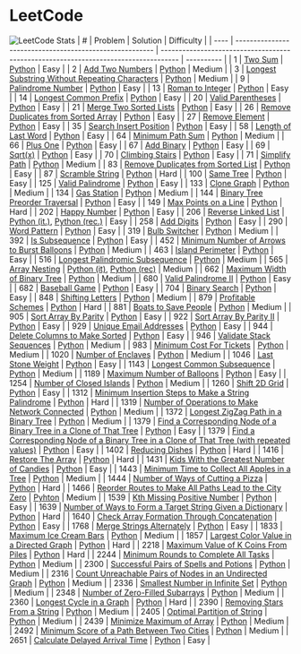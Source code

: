 # LeetCode
![LeetCode Stats](https://leetcard.jacoblin.cool/rcchcz?theme=dark&font=Fira%20Mono)
| #    | Problem                                                 | Solution                                                                            | Difficulty |
| ---- | ------------------------------------------------------- | ----------------------------------------------------------------------------------- | ---------- |
| 1 | [Two Sum](https://leetcode.com/problems/two-sum/) | [Python](https://github.com/rcchcz/competitive-programming/blob/main/python/two_sum.py) | Easy |
| 2 | [Add Two Numbers](https://leetcode.com/problems/add-two-numbers/) | [Python](https://github.com/rcchcz/competitive-programming/blob/main/python/add_two_numbers.py) | Medium |
| 3 | [Longest Substring Without Repeating Characters](https://leetcode.com/problems/longest-substring-without-repeating-characters/) | [Python](https://github.com/rcchcz/competitive-programming/blob/main/python/longest_substring_without_repeating_characters.py) | Medium |
| 9 | [Palindrome Number](https://leetcode.com/problems/palindrome-number/) | [Python](https://github.com/rcchcz/competitive-programming/blob/main/python/palindrome_number.py) | Easy |
| 13 | [Roman to Integer](https://leetcode.com/problems/roman-to-integer/) | [Python](https://github.com/rcchcz/competitive-programming/blob/main/python/roman_to_integer.py) | Easy |
| 14 | [Longest Common Prefix](https://leetcode.com/problems/longest-common-prefix/) | [Python](https://github.com/rcchcz/competitive-programming/blob/main/python/longest_common_prefix.py) | Easy |
| 20 | [Valid Parentheses](https://leetcode.com/problems/valid-parentheses/) | [Python](https://github.com/rcchcz/competitive-programming/blob/main/python/valid_parentheses.py) | Easy |
| 21 | [Merge Two Sorted Lists](https://leetcode.com/problems/merge-two-sorted-lists/) | [Python](https://github.com/rcchcz/competitive-programming/blob/main/python/merge_two_sorted_lists.py) | Easy |
| 26 | [Remove Duplicates from Sorted Array](https://leetcode.com/problems/remove-duplicates-from-sorted-array/) | [Python](https://github.com/rcchcz/competitive-programming/blob/main/python/remove_duplicates_from_sorted_array.py) | Easy |
| 27 | [Remove Element](https://leetcode.com/problems/remove-element/) | [Python](https://github.com/rcchcz/competitive-programming/blob/main/python/remove_element.py) | Easy |
| 35 | [Search Insert Position](https://leetcode.com/problems/search-insert-position/) | [Python](https://github.com/rcchcz/competitive-programming/blob/main/python/search_insert_position.py) | Easy |
| 58 | [Length of Last Word](https://leetcode.com/problems/length-of-last-word/) | [Python](https://github.com/rcchcz/competitive-programming/blob/main/python/length_of_last_word.py) | Easy |
| 64 | [Minimum Path Sum](https://leetcode.com/problems/minimum-path-sum/) | [Python](https://github.com/rcchcz/competitive-programming/blob/main/python/minimum_path_sum.py) | Medium |
| 66 | [Plus One](https://leetcode.com/problems/plus-one/) | [Python](https://github.com/rcchcz/competitive-programming/blob/main/python/plus_one.py) | Easy |
| 67 | [Add Binary](https://leetcode.com/problems/add-binary/) | [Python](https://github.com/rcchcz/competitive-programming/blob/main/python/add_binary.py) | Easy       |
| 69 | [Sqrt(x)](https://leetcode.com/problems/sqrtx/) | [Python](https://github.com/rcchcz/competitive-programming/blob/main/python/sqrtx.py) | Easy |
| 70 | [Climbing Stairs](https://leetcode.com/problems/climbing-stairs/) | [Python](https://github.com/rcchcz/competitive-programming/blob/main/python/climbing_stairs.py) | Easy |
| 71 | [Simplify Path](https://leetcode.com/problems/simplify-path/) | [Python](https://github.com/rcchcz/competitive-programming/blob/main/python/simplify_path.py) | Medium |
| 83 | [Remove Duplicates from Sorted List](https://leetcode.com/problems/remove-duplicates-from-sorted-list/) | [Python](https://github.com/rcchcz/competitive-programming/blob/main/python/remove_duplicates_from_sorted_list.py) | Easy |
| 87   | [Scramble String](https://leetcode.com/problems/scramble-string/) | [Python](https://github.com/rcchcz/competitive-programming/blob/main/python/scramble_string.py) | Hard |
| 100 | [Same Tree](https://leetcode.com/problems/same-tree/) | [Python](https://github.com/rcchcz/competitive-programming/blob/main/python/same_tree.py) | Easy |
| 125 | [Valid Palindrome](https://leetcode.com/problems/valid-palindrome/) | [Python](https://github.com/rcchcz/competitive-programming/blob/main/python/valid_palindrome.py) | Easy |
| 133 | [Clone Graph](https://leetcode.com/problems/clone-graph/) | [Python](https://github.com/rcchcz/competitive-programming/blob/main/python/clone_graph.py) | Medium |
| 134 | [Gas Station](https://leetcode.com/problems/gas-station/) | [Python](https://github.com/rcchcz/competitive-programming/blob/main/python/gas_station.py) | Medium |
| 144 | [Binary Tree Preorder Traversal](https://leetcode.com/problems/binary-tree-preorder-traversal/) | [Python](https://github.com/rcchcz/competitive-programming/blob/main/python/binary_tree_preorder_traversal.py) | Easy |
| 149 | [Max Points on a Line](https://leetcode.com/problems/max-points-on-a-line/) | [Python](https://github.com/rcchcz/competitive-programming/blob/main/python/max_points_on_a_line.py) | Hard |
| 202 | [Happy Number](https://leetcode.com/problems/happy-number/) | [Python](https://github.com/rcchcz/competitive-programming/blob/main/python/happy_number.py) | Easy |
| 206 | [Reverse Linked List](https://leetcode.com/problems/reverse-linked-list/) | [Python (it.)](https://github.com/rcchcz/competitive-programming/blob/main/python/reverse_linked_list_it.py), [Python (rec.)](https://github.com/rcchcz/competitive-programming/blob/main/python/reverse_linked_list_rec.py) | Easy |
| 258 | [Add Digits](https://leetcode.com/problems/add-digits/) | [Python](https://github.com/rcchcz/competitive-programming/blob/main/python/add_digits.py) | Easy       |
| 290 | [Word Pattern](https://leetcode.com/problems/word-pattern/) |  [Python](https://github.com/rcchcz/competitive-programming/blob/main/python/word_pattern.py) | Easy |
| 319 | [Bulb Switcher](https://leetcode.com/problems/bulb-switcher/) | [Python](https://github.com/rcchcz/competitive-programming/blob/main/python/bulb_switcher.py) | Medium |
| 392 | [Is Subsequence](https://leetcode.com/problems/is-subsequence/) | [Python](https://github.com/rcchcz/competitive-programming/blob/main/python/is_subsequence.py) | Easy |
| 452 | [Minimum Number of Arrows to Burst Balloons](https://github.com/rcchcz/competitive-programming/blob/main/python/minimum_number_of_arrows_to_burst_balloons.py) | [Python](https://github.com/rcchcz/competitive-programming/blob/main/python/minimum_number_of_arrows_to_burst_balloons.py) | Medium |
| 463 | [Island Perimeter](https://leetcode.com/problems/island-perimeter/) | [Python](https://github.com/rcchcz/competitive-programming/blob/main/python/island_perimeter.py) | Easy |
| 516 | [Longest Palindromic Subsequence](https://leetcode.com/problems/longest-palindromic-subsequence/) | [Python](https://github.com/rcchcz/competitive-programming/blob/main/python/longest_palindromic_subsequence.py) | Medium |
| 565 | [Array Nesting](https://leetcode.com/problems/array-nesting/) | [Python (it)](https://github.com/rcchcz/competitive-programming/blob/main/python/array_nesting_it.py), [Python (rec)](https://github.com/rcchcz/competitive-programming/blob/main/python/array_nesting_rec.py) | Medium |
| 662 | [Maximum Width of Binary Tree](https://leetcode.com/problems/maximum-width-of-binary-tree/) | [Python](https://github.com/rcchcz/competitive-programming/blob/main/python/maximum_width_of_binary_tree.py) | Medium |
| 680 | [Valid Palindrome II](https://leetcode.com/problems/valid-palindrome-ii/) | [Python](https://github.com/rcchcz/competitive-programming/blob/main/python/valid_palindrome_ii.py) | Easy |
| 682 | [Baseball Game](https://leetcode.com/problems/baseball-game/) | [Python](https://github.com/rcchcz/competitive-programming/blob/main/python/baseball_game.py) | Easy |
| 704 | [Binary Search](https://leetcode.com/problems/binary-search/) | [Python](https://github.com/rcchcz/competitive-programming/blob/main/python/binary_search.py) | Easy |
| 848 | [Shifting Letters](https://leetcode.com/problems/shifting-letters/) | [Python](https://github.com/rcchcz/competitive-programming/blob/main/python/shifting_letters.py) | Medium |
| 879 | [Profitable Schemes](https://leetcode.com/problems/profitable-schemes/) | [Python](https://github.com/rcchcz/competitive-programming/blob/main/python/profitable_schemes.py) | Hard |
| 881 | [Boats to Save People](https://leetcode.com/problems/boats-to-save-people/) | [Python](https://github.com/rcchcz/competitive-programming/blob/main/python/boats_to_save_people.py) | Medium |
| 905 | [Sort Array By Parity](https://leetcode.com/problems/sort-array-by-parity/) | [Python](https://github.com/rcchcz/competitive-programming/blob/main/python/sort_array_by_parity.py) | Easy |
| 922 | [Sort Array By Parity II](https://leetcode.com/problems/sort-array-by-parity-ii/) | [Python](https://github.com/rcchcz/competitive-programming/blob/main/python/sort_array_by_parity_ii.py) | Easy |
| 929 | [Unique Email Addresses](https://leetcode.com/problems/unique-email-addresses/) | [Python](https://github.com/rcchcz/competitive-programming/blob/main/python/unique_email_addresses.py) | Easy |
| 944 | [Delete Columns to Make Sorted](https://leetcode.com/problems/delete-columns-to-make-sorted/) | [Python](https://github.com/rcchcz/competitive-programming/blob/main/python/delete_columns_to_make_sorted.py) | Easy |
| 946 | [Validate Stack Sequences](https://leetcode.com/problems/validate-stack-sequences/) | [Python](https://github.com/rcchcz/competitive-programming/blob/main/python/validate_stack_sequences.py) | Medium |
| 983 | [Minimum Cost For Tickets](https://leetcode.com/problems/minimum-cost-for-tickets/) | [Python](https://github.com/rcchcz/competitive-programming/blob/main/python/minimum_cost_for_tickets.py) | Medium |
| 1020 | [Number of Enclaves](https://leetcode.com/problems/number-of-enclaves/) | [Python](https://github.com/rcchcz/competitive-programming/blob/main/python/number_of_enclaves.py) | Medium |
| 1046 | [Last Stone Weight](https://leetcode.com/problems/last-stone-weight/) | [Python](https://github.com/rcchcz/competitive-programming/blob/main/python/last_stone_weight.py) | Easy |
| 1143 | [Longest Common Subsequence](https://leetcode.com/problems/longest-common-subsequence/) | [Python](https://github.com/rcchcz/competitive-programming/blob/main/python/longest_common_subsequence.py) | Medium |
| 1189 | [Maximum Number of Balloons](https://leetcode.com/problems/maximum-number-of-balloons/) | [Python](https://github.com/rcchcz/competitive-programming/blob/main/python/maximum_number_of_balloons.py) | Easy |
| 1254 | [Number of Closed Islands](https://leetcode.com/problems/number-of-closed-islands/) | [Python](https://github.com/rcchcz/competitive-programming/blob/main/python/number_of_closed_islands.py) | Medium |
| 1260 | [Shift 2D Grid](https://leetcode.com/problems/shift-2d-grid/) | [Python](https://github.com/rcchcz/competitive-programming/blob/main/python/shift_2d_grid.py) | Easy |
| 1312 | [Minimum Insertion Steps to Make a String Palindrome](https://leetcode.com/problems/minimum-insertion-steps-to-make-a-string-palindrome/) | [Python](https://github.com/rcchcz/competitive-programming/blob/main/python/minimum_insertion_steps_to_make_a_string_palindrome.py) | Hard |
| 1319 | [Number of Operations to Make Network Connected](https://leetcode.com/problems/number-of-operations-to-make-network-connected/description/) | [Python](https://github.com/rcchcz/competitive-programming/blob/main/python/number_of_operations_to_make_network_connected.py) | Medium |
| 1372 | [Longest ZigZag Path in a Binary Tree](https://leetcode.com/problems/longest-zigzag-path-in-a-binary-tree/) | [Python](https://github.com/rcchcz/competitive-programming/blob/main/python/longest_zigzag_path_in_a_binary_tree.py) | Medium |
| 1379 | [Find a Corresponding Node of a Binary Tree in a Clone of That Tree](https://leetcode.com/problems/find-a-corresponding-node-of-a-binary-tree-in-a-clone-of-that-tree/) | [Python](https://github.com/rcchcz/competitive-programming/blob/main/python/find_a_corresponding_node_of_a_binary_tree_in_a_clone_of_that_tree.py) | Easy |
| 1379 | [Find a Corresponding Node of a Binary Tree in a Clone of That Tree (with repeated values)](https://leetcode.com/problems/find-a-corresponding-node-of-a-binary-tree-in-a-clone-of-that-tree/) | [Python](https://github.com/rcchcz/competitive-programming/blob/main/python/find_a_corresponding_node_of_a_binary_tree_in_a_clone_of_that_tree_with_rep.py) | Easy |
| 1402 | [Reducing Dishes](https://leetcode.com/problems/reducing-dishes/) |  [Python](https://github.com/rcchcz/competitive-programming/blob/main/python/reducing_dishes.py) | Hard |
| 1416 | [Restore The Array](https://leetcode.com/problems/restore-the-array/) | [Python](https://github.com/rcchcz/competitive-programming/blob/main/python/restore_the_array.py) | Hard |
| 1431 | [Kids With the Greatest Number of Candies](https://leetcode.com/problems/kids-with-the-greatest-number-of-candies/) | [Python](https://github.com/rcchcz/competitive-programming/blob/main/python/kids_with_the_greatest_number_of_candies.py) | Easy |
| 1443 | [Minimum Time to Collect All Apples in a Tree](https://leetcode.com/problems/minimum-time-to-collect-all-apples-in-a-tree/) | [Python](https://github.com/rcchcz/competitive-programming/blob/main/python/minimum_time_to_collect_all_apples_in_a_tree.py) | Medium |
| 1444 | [Number of Ways of Cutting a Pizza](https://leetcode.com/problems/number-of-ways-of-cutting-a-pizza/) | [Python](https://github.com/rcchcz/competitive-programming/blob/main/python/number_of_ways_of_cutting_a_pizza.py) | Hard |
| 1466 | [Reorder Routes to Make All Paths Lead to the City Zero](https://leetcode.com/problems/reorder-routes-to-make-all-paths-lead-to-the-city-zero/) | [Pyhton](https://github.com/rcchcz/competitive-programming/blob/main/python/reorder_routes_to_make_all_paths_lead_to_the_city_zero.py) | Medium |
| 1539 | [Kth Missing Positive Number](https://leetcode.com/problems/kth-missing-positive-number/) | [Python](https://github.com/rcchcz/competitive-programming/blob/main/python/kth_missing_positive_number.py) | Easy |
| 1639 | [Number of Ways to Form a Target String Given a Dictionary](https://leetcode.com/problems/number-of-ways-to-form-a-target-string-given-a-dictionary/) | [Python](https://github.com/rcchcz/competitive-programming/blob/main/python/number_of_ways_to_form_a_target_string_given_a_dictionary.py) | Hard |
| 1640 | [Check Array Formation Through Concatenation](https://leetcode.com/problems/check-array-formation-through-concatenation/) | [Python](https://github.com/rcchcz/competitive-programming/blob/main/python/check_array_formation_through_concatenation.py) | Easy |
| 1768 | [Merge Strings Alternately](https://leetcode.com/problems/merge-strings-alternately/) | [Python](https://github.com/rcchcz/competitive-programming/blob/main/python/merge_strings_alternately.py) | Easy |
| 1833 | [Maximum Ice Cream Bars](https://leetcode.com/problems/maximum-ice-cream-bars/) | [Python](https://github.com/rcchcz/competitive-programming/blob/main/python/maximum_ice_cream_bars.py) | Medium |
| 1857 | [Largest Color Value in a Directed Graph](https://leetcode.com/problems/largest-color-value-in-a-directed-graph/) | [Python](https://github.com/rcchcz/competitive-programming/blob/main/python/largest_color_value_in_a_directed_graph.py) | Hard |
| 2218 | [Maximum Value of K Coins From Piles](https://leetcode.com/problems/maximum-value-of-k-coins-from-piles/) | [Python](https://github.com/rcchcz/competitive-programming/blob/main/python/maximum_value_of_k_coins_from_piles.py) | Hard |
| 2244 | [Minimum Rounds to Complete All Tasks](https://leetcode.com/problems/minimum-rounds-to-complete-all-tasks/) | [Python](https://github.com/rcchcz/competitive-programming/blob/main/python/minimum_rounds_to_complete_all_tasks.py) | Medium |
| 2300 | [Successful Pairs of Spells and Potions](https://leetcode.com/problems/successful-pairs-of-spells-and-potions/) | [Python](https://github.com/rcchcz/competitive-programming/blob/main/python/successful_pairs_of_spells_and_potions.py) | Medium |
| 2316 | [Count Unreachable Pairs of Nodes in an Undirected Graph](https://leetcode.com/problems/count-unreachable-pairs-of-nodes-in-an-undirected-graph/) | [Python](https://github.com/rcchcz/competitive-programming/blob/main/python/count_unreachable_pairs_of_nodes_in_an_undirected_graph.py) | Medium |
| 2336 | [Smallest Number in Infinite Set](https://leetcode.com/problems/smallest-number-in-infinite-set/) | [Python](https://github.com/rcchcz/competitive-programming/blob/main/python/smallest_number_in_infinite_set.py) | Medium |
| 2348 | [Number of Zero-Filled Subarrays](https://leetcode.com/problems/number-of-zero-filled-subarrays/) | [Python](https://github.com/rcchcz/competitive-programming/blob/main/python/number_of_zero_filled_subarrays.py) | Medium |
| 2360 | [Longest Cycle in a Graph](https://leetcode.com/problems/longest-cycle-in-a-graph/description/) | [Python](https://github.com/rcchcz/competitive-programming/blob/main/python/longest_cycle_in_a_graph.py) | Hard |
| 2390 | [Removing Stars From a String](https://leetcode.com/problems/removing-stars-from-a-string/) | [Python](https://github.com/rcchcz/competitive-programming/blob/main/python/removing_stars_from_a_string.py) | Medium |
| 2405 | [Optimal Partition of String](https://leetcode.com/problems/optimal-partition-of-string/) | [Python](https://github.com/rcchcz/competitive-programming/blob/main/python/optimal_partition_of_string.py) | Medium |
| 2439 | [Minimize Maximum of Array](https://leetcode.com/problems/minimize-maximum-of-array/) | [Python](https://github.com/rcchcz/competitive-programming/blob/main/python/minimize_maximum_of_array.py) | Medium |
| 2492 | [Minimum Score of a Path Between Two Cities](https://leetcode.com/problems/minimum-score-of-a-path-between-two-cities/description/) | [Python](https://github.com/rcchcz/competitive-programming/blob/main/python/minimum_score_of_a_path_between_two_cities.py) | Medium |
| 2651 | [Calculate Delayed Arrival Time](https://leetcode.com/problems/calculate-delayed-arrival-time/) | [Python](https://github.com/rcchcz/competitive-programming/blob/main/python/calculate_delayed_arrival_time.py) | Easy |
